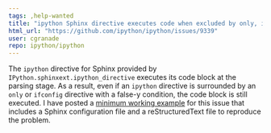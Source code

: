 ```yaml
---
tags: ,help-wanted
title: "ipython Sphinx directive executes code when excluded by only, ifconfig"
html_url: "https://github.com/ipython/ipython/issues/9339"
user: cgranade
repo: ipython/ipython
---
```


The `ipython` directive for Sphinx provided by `IPython.sphinxext.ipython_directive` executes its code block at the parsing stage. As a result, even if an `ipython` directive is surrounded by an `only` or `ifconfig` directive with a false-y condition, the code block is still executed. I have posted a [minimum working example](https://gist.github.com/cgranade/3cc6b87c8efef89d54b5) for this issue that includes a Sphinx configuration file and a reStructuredText file to reproduce the problem.
